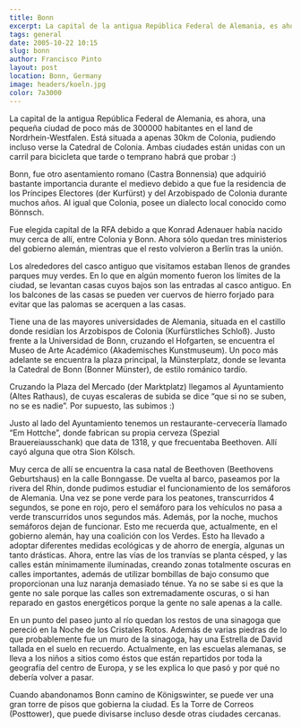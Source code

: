 ```yaml
---
title: Bonn
excerpt: La capital de la antigua República Federal de Alemania, es ahora, una pequeña ciudad en el land de Nordrhein-Westfalen.
tags: general
date: 2005-10-22 10:15
slug: bonn
author: Francisco Pinto
layout: post
location: Bonn, Germany
image: headers/koeln.jpg
color: 7a3000
---
```


La capital de la antigua República Federal de Alemania, es ahora, una pequeña ciudad de poco más de 300000 habitantes en el land de Nordrhein-Westfalen. Está situada a apenas 30km de Colonia, pudiendo incluso verse la Catedral de Colonia. Ambas ciudades están unidas con un carril para bicicleta que tarde o temprano habrá que probar :)

Bonn, fue otro asentamiento romano (Castra Bonnensia) que adquirió bastante importancia durante el medievo debido a que fue la residencia de los Príncipes Electores (der Kurfürst) y del Arzobispado de Colonia durante muchos años. Al igual que Colonia, posee un dialecto local conocido como Bönnsch.

Fue elegida capital de la RFA debido a que Konrad Adenauer había nacido muy cerca de allí, entre Colonia y Bonn. Ahora sólo quedan tres ministerios del gobierno alemán, mientras que el resto volvieron a Berlín tras la unión.

Los alrededores del casco antiguo que visitamos estaban llenos de grandes parques muy verdes. En lo que en algún momento fueron los límites de la ciudad, se levantan casas cuyos bajos son las entradas al casco antiguo. En los balcones de las casas se pueden ver cuervos de hierro forjado para evitar que las palomas se acerquen a las casas.

Tiene una de las mayores universidades de Alemania, situada en el castillo donde residían los Arzobispos de Colonia (Kurfürstliches Schloß). Justo frente a la Universidad de Bonn, cruzando el Hofgarten, se encuentra el Museo de Arte Académico (Akademisches Kunstmuseum). Un poco más adelante se encuentra la plaza principal, la Münsterplatz, donde se levanta la Catedral de Bonn (Bonner Münster), de estilo románico tardío.

Cruzando la Plaza del Mercado (der Marktplatz) llegamos al Ayuntamiento (Altes Rathaus), de cuyas escaleras de subida se dice “que si no se suben, no se es nadie”. Por supuesto, las subimos :)

Justo al lado del Ayuntamiento tenemos un restaurante-cervecería llamado “Em Hottche”, donde fabrican su propia cerveza (Spezial Brauereiausschank) que data de 1318, y que frecuentaba Beethoven. Allí cayó alguna que otra Sion Kölsch.

Muy cerca de allí se encuentra la casa natal de Beethoven (Beethovens Geburtshaus) en la calle Bonngasse. De vuelta al barco, paseamos por la rivera del Rhin, donde pudimos estudiar el funcionamiento de los semáforos de Alemania. Una vez se pone verde para los peatones, transcurridos 4 segundos, se pone en rojo, pero el semáforo para los vehículos no pasa a verde transcurridos unos segundos más. Además, por la noche, muchos semáforos dejan de funcionar. Esto me recuerda que, actualmente, en el gobierno alemán, hay una coalición con los Verdes. Esto ha llevado a adoptar diferentes medidas ecológicas y de ahorro de energía, algunas un tanto drásticas. Ahora, entre las vías de los tranvías se planta césped, y las calles están mínimamente iluminadas, creando zonas totalmente oscuras en calles importantes, además de utilizar bombillas de bajo consumo que proporcionan una luz naranja demasiado ténue. Ya no se sabe si es que la gente no sale porque las calles son extremadamente oscuras, o si han reparado en gastos energéticos porque la gente no sale apenas a la calle.

En un punto del paseo junto al río quedan los restos de una sinagoga que pereció en la Noche de los Cristales Rotos. Además de varias piedras de lo que probablemente fue un muro de la sinagoga, hay una Estrella de David tallada en el suelo en recuerdo. Actualmente, en las escuelas alemanas, se lleva a los niños a sitios como éstos que están repartidos por toda la geografía del centro de Europa, y se les explica lo que pasó y por qué no debería volver a pasar.

Cuando abandonamos Bonn camino de Königswinter, se puede ver una gran torre de pisos que gobierna la ciudad. Es la Torre de Correos (Posttower), que puede divisarse incluso desde otras ciudades cercanas.
